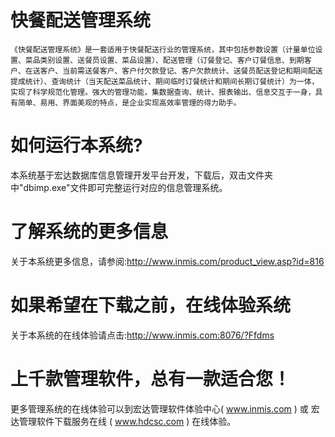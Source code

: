 # 快餐配送管理系统

    《快餐配送管理系统》是一套适用于快餐配送行业的管理系统，其中包括参数设置（计量单位设置、菜品类别设置、送餐员设置、菜品设置）、配送管理（订餐登记、客户订餐信息、到期客户、在送客户、当前需送餐客户、客户付欠款登记、客户欠款统计、送餐员配送登记和期间配送提成统计）、查询统计（当天配送菜品统计、期间临时订餐统计和期间长期订餐统计）为一体，实现了科学规范化管理。强大的管理功能，集数据查询、统计、报表输出、信息交互于一身，具有简单、易用、界面美观的特点，是企业实现高效率管理的得力助手。

# 如何运行本系统?

本系统基于宏达数据库信息管理开发平台开发，下载后，双击文件夹中"dbimp.exe"文件即可完整运行对应的信息管理系统。

# 了解系统的更多信息

关于本系统更多信息，请参阅:http://www.inmis.com/product_view.asp?id=816

# 如果希望在下载之前，在线体验系统

关于本系统的在线体验请点击:http://www.inmis.com:8076/?Ffdms

# 上千款管理软件，总有一款适合您！

更多管理系统的在线体验可以到宏达管理软件体验中心( www.inmis.com ) 或 宏达管理软件下载服务在线 ( www.hdcsc.com ) 在线体验。

